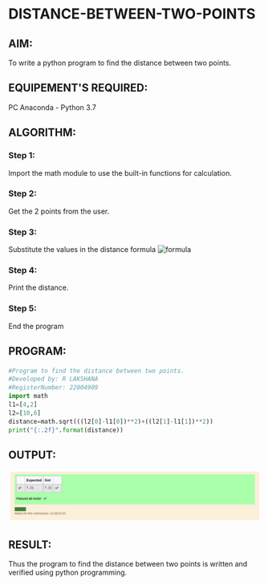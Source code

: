 # DISTANCE-BETWEEN-TWO-POINTS

## AIM:
To write a python program to find the distance between two points.
## EQUIPEMENT'S REQUIRED: 
PC
Anaconda - Python 3.7
## ALGORITHM:
### Step 1: 
Import the math module to use the built-in functions for calculation.
### Step 2:
Get the 2 points from the user.
### Step 3: 
Substitute the values in the distance formula  ![formula](/formula.JPG)
### Step 4:
Print the distance.
### Step 5:
End the program

## PROGRAM:
```python
#Program to find the distance between two points.
#Developed by: R LAKSHANA
#RegisterNumber: 22004909
import math
l1=[4,2]
l2=[10,6]
distance=math.sqrt(((l2[0]-l1[0])**2)+((l2[1]-l1[1])**2))
print("{:.2f}".format(distance))
```
  
## OUTPUT:

![output](/Output.png)

## RESULT:
Thus the program to find the distance between two points is written and verified using python programming.
